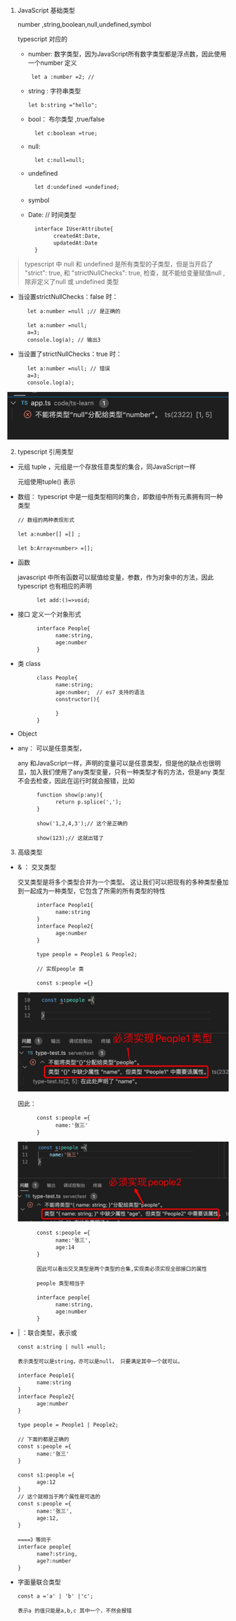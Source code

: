 1. JavaScript 基础类型

   number ,string,boolean,null,undefined,symbol

   typescript 对应的

   + number: 数字类型，因为JavaScript所有数字类型都是浮点数，因此使用一个number 定义

          let a :number =2; // 
    
    + string : 字符串类型

          let b:string ="hello";
    
    + bool： 布尔类型 ,true/false

            let c:boolean =true;
    + null:

            let c:null=null;
    + undefined

            let d:undefined =undefined;
    + symbol

    + Date: // 时间类型

            interface IUserAttribute{
                  createdAt:Date,
                  updatedAt:Date
            }

> typescript 中 null  和 undefined 是所有类型的子类型，但是当开启了   "strict": true,     和   "strictNullChecks": true, 检查，就不能给变量赋值null ,除非定义了null 或 undefined 类型

   + 当设置strictNullChecks：false  时：

            let a:number =null ;// 是正确的

            let a:number =null;
            a=3;
            console.log(a); // 输出3

   + 当设置了strictNullChecks：true 时：

            let a:number =null; // 错误
            a=3;
            console.log(a); 

   ![avatar](../assets/ts-null-check.png)

2. typescript 引用类型

+ 元组 tuple ，元组是一个存放任意类型的集合，同JavaScript一样

   元组使用tuple() 表示

+ 数组： typescript 中是一组类型相同的集合，即数组中所有元素拥有同一种类型

      // 数组的两种表现形式

      let a:number[] =[] ;

      let b:Array<number> =[];

+ 函数

   javascript 中所有函数可以赋值给变量，参数，作为对象中的方法，因此typescript 也有相应的声明

            let add:()=>void;

+ 接口 定义一个对象形式

            interface People{
                  name:string,
                  age:number
            }

+ 类 class

            class People{
                  name:string;
                  age:number;  // es7 支持的语法
                  constructor(){

                  }
            }

+ Object

+ any： 可以是任意类型，

   any 和JavaScript一样，声明的变量可以是任意类型，但是他的缺点也很明显，加入我们使用了any类型变量，只有一种类型才有的方法，但是any 类型不会去检查，因此在运行时就会报错，比如

            function show(p:any){
                  return p.splice(',');
            }

            show('1,2,4,3');// 这个是正确的

            show(123);// 这就出错了



3. 高级类型

+ & ： 交叉类型

   交叉类型是将多个类型合并为一个类型。 这让我们可以把现有的多种类型叠加到一起成为一种类型，它包含了所需的所有类型的特性

            interface People1{
                  name:string
            }
            interface People2{
                  age:number
            }

            type people = People1 & People2;

            // 实现people 类

            const s:people ={}
   ![avatar](../assets/jiaocha.jpg)

   因此：

            const s:people ={
                  name:'张三'
            }

   ![avatar](../assets/jiaocha1.jpg)

            const s:people ={
                  name:'张三',
                  age:14
            }

            因此可以看出交叉类型是两个类型的合集,实现类必须实现全部接口的属性

            people 类型相当于

            interface people{
                  name:string,
                  age:number
            }

+ | ：联合类型，表示或

      const a:string | null =null;

      表示类型可以是string，亦可以是null， 只要满足其中一个就可以。

      interface People1{
            name:string
      }
      interface People2{
            age:number
      }

      type people = People1 | People2;

      // 下面的都是正确的
      const s:people ={
            name:'张三'
      }

      const s1:people ={
            age:12
      }
      // 这个就相当于两个属性是可选的
      const s:people ={
            name:'张三',
            age:12,
      }

      ====》等同于
      interface people{
            name?:string,
            age?:number
      }

+ 字面量联合类型

      const a ='a' | 'b' |'c';

      表示a 的值只能是a,b,c 其中一个，不然会报错
